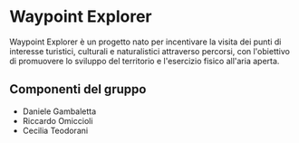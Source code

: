 # Waypoint Explorer

Waypoint Explorer è un progetto nato per incentivare la visita dei punti di interesse turistici, culturali e naturalistici attraverso percorsi, con l'obiettivo di promuovere lo sviluppo del territorio e l'esercizio fisico all'aria aperta.

## Componenti del gruppo
- Daniele Gambaletta
- Riccardo Omiccioli
- Cecilia Teodorani
